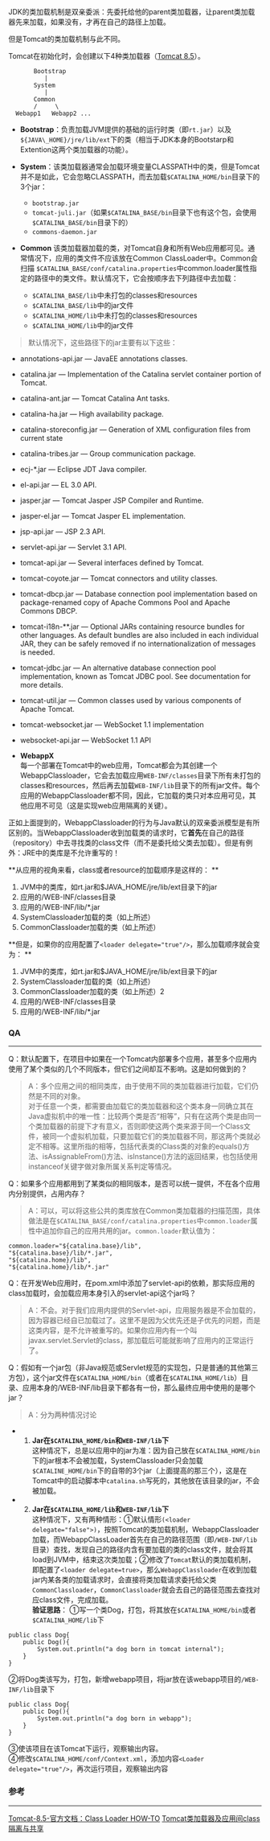 JDK的类加载机制是双亲委派：先委托给他的parent类加载器，让parent类加载器先来加载，如果没有，才再在自己的路径上加载。

但是Tomcat的类加载机制与此不同。

Tomcat在初始化时，会创建以下4种类加载器（[Tomcat 8.5](http://tomcat.apache.org/tomcat-8.5-doc/class-loader-howto.html)）。

```
       Bootstrap           
          |
       System              
          |
       Common          
       /     \
  Webapp1   Webapp2 ...    
```

* **Bootstrap**：负责加载JVM提供的基础的运行时类（即`rt.jar`）以及`${JAVA\_HOME}/jre/lib/ext`下的类（相当于JDK本身的Bootstarp和Extention这两个类加载器的功能）。
* **System**：该类加载器通常会加载环境变量CLASSPATH中的类，但是Tomcat并不是如此，它会忽略CLASSPATH，而去加载`$CATALINA_HOME/bin`目录下的3个jar：
  * `bootstrap.jar`
  * `tomcat-juli.jar`（如果`$CATALINA_BASE/bin`目录下也有这个包，会使用`$CATALINA_BASE/bin`目录下的）
  * `commons-daemon.jar` 

* **Common**
该类加载器加载的类，对Tomcat自身和所有Web应用都可见。通常情况下，应用的类文件不应该放在Common ClassLoader中。Common会扫描
`$CATALINA_BASE/conf/catalina.properties`中common.loader属性指定的路径中的类文件。默认情况下，它会按顺序去下列路径中去加载：
  * `$CATALINA_BASE/lib`中未打包的classes和resources
  * `$CATALINA_BASE/lib`中的jar文件
  * `$CATALINA_HOME/lib`中未打包的classes和resources
  * `$CATALINA_HOME/lib`中的jar文件

>默认情况下，这些路径下的jar主要有以下这些：
* annotations-api.jar — JavaEE annotations classes.
* catalina.jar — Implementation of the Catalina servlet container portion of Tomcat.
* catalina-ant.jar — Tomcat Catalina Ant tasks.
* catalina-ha.jar — High availability package.
* catalina-storeconfig.jar — Generation of XML configuration files from current state
* catalina-tribes.jar — Group communication package.
* ecj-*.jar — Eclipse JDT Java compiler.
* el-api.jar — EL 3.0 API.
* jasper.jar — Tomcat Jasper JSP Compiler and Runtime.
* jasper-el.jar — Tomcat Jasper EL implementation.
* jsp-api.jar — JSP 2.3 API.
* servlet-api.jar — Servlet 3.1 API.
* tomcat-api.jar — Several interfaces defined by Tomcat.
* tomcat-coyote.jar — Tomcat connectors and utility classes.
* tomcat-dbcp.jar — Database connection pool implementation based on package-renamed copy of Apache Commons Pool and Apache Commons DBCP.
* tomcat-i18n-**.jar — Optional JARs containing resource bundles for other languages. As default bundles are also included in each individual JAR, they can be safely removed if no internationalization of messages is needed.
* tomcat-jdbc.jar — An alternative database connection pool implementation, known as Tomcat JDBC pool. See documentation for more details.
* tomcat-util.jar — Common classes used by various components of Apache Tomcat.
* tomcat-websocket.jar — WebSocket 1.1 implementation
* websocket-api.jar — WebSocket 1.1 API

* **WebappX**<br>每一个部署在Tomcat中的web应用，Tomcat都会为其创建一个WebappClassloader，它会去加载应用`WEB-INF/classes`目录下所有未打包的classes和resources，然后再去加载`WEB-INF/lib`目录下的所有jar文件。每个应用的WebappClassloader都不同，因此，它加载的类只对本应用可见，其他应用不可见（这是实现web应用隔离的关键）。


正如上面提到的，WebappClassloader的行为与Java默认的双亲委派模型是有所区别的。当WebappClassloader收到加载类的请求时，它**首先**在自己的路径（repository）中去寻找类的class文件（而不是委托给父类去加载）。但是有例外：JRE中的类库是不允许重写的！

**从应用的视角来看，class或者resource的加载顺序是这样的：
**
1. JVM中的类库，如rt.jar和$JAVA_HOME/jre/lib/ext目录下的jar
2. 应用的/WEB-INF/classes目录
3. 应用的/WEB-INF/lib/*.jar
4. SystemClassloader加载的类（如上所述）
5. CommonClassloader加载的类（如上所述）

**但是，如果你的应用配置了`<loader delegate="true"/>`，那么加载顺序就会变为：
**
1. JVM中的类库，如rt.jar和$JAVA_HOME/jre/lib/ext目录下的jar
2. SystemClassloader加载的类（如上所述）
3. CommonClassloader加载的类（如上所述）2
4. 应用的/WEB-INF/classes目录
5. 应用的/WEB-INF/lib/*.jar

### QA

---

Q：默认配置下，在项目中如果在一个Tomcat内部署多个应用，甚至多个应用内使用了某个类似的几个不同版本，但它们之间却互不影响。这是如何做到的？

>A：多个应用之间的相同类库，由于使用不同的类加载器进行加载，它们仍然是不同的对象。<br>
对于任意一个类，都需要由加载它的类加载器和这个类本身一同确立其在Java虚拟机中的唯一性：比较两个类是否“相等”，只有在这两个类是由同一个类加载器的前提下才有意义，否则即使这两个类来源于同一个Class文件，被同一个虚拟机加载，只要加载它们的类加载器不同，那这两个类就必定不相等。这里所指的相等，包括代表类的Class类的对象的equals()方法、isAssignableFrom()方法、isInstance()方法的返回结果，也包括使用instanceof关键字做对象所属关系判定等情况。


Q：如果多个应用都用到了某类似的相同版本，是否可以统一提供，不在各个应用内分别提供，占用内存？

>A：可以，可以将这些公共的类库放在Common类加载器的扫描范围，具体做法是在`$CATALINA_BASE/conf/catalina.properties`中`common.loader`属性中追加你自己的应用共用的jar。`common.loader`默认值为：
```
common.loader="${catalina.base}/lib",
"${catalina.base}/lib/*.jar",
"${catalina.home}/lib",
"${catalina.home}/lib/*.jar"
```


Q：在开发Web应用时，在pom.xml中添加了servlet-api的依赖，那实际应用的class加载时，会加载应用本身引入的servlet-api这个jar吗？

>A：不会。对于我们应用内提供的Servlet-api，应用服务器是不会加载的，因为容器已经自已加载过了。这里不是因为父优先还是子优先的问题，而是这类内容，是不允许被重写的。如果你应用内有一个叫javax.servlet.Servlet的class，那加载后可能就影响了应用内的正常运行了。

Q：假如有一个jar包（非Java规范或Servlet规范的实现包，只是普通的其他第三方包），这个jar文件在`$CATALINA_HOME/bin`（或者在`$CATALINA_HOME/lib`）目录、应用本身的/WEB-INF/lib目录下都各有一份，那么最终应用中使用的是哪个jar？

>A：分为两种情况讨论
* 1. **Jar在`$CATALINA_HOME/bin`和`WEB-INF/lib`下**<br>这种情况下，总是以应用中的jar为准：因为自己放在`$CATALINA_HOME/bin`下的jar根本不会被加载，SystemClassloader只会加载`$CATALINE_HOME/bin`下的自带的3个jar（上面提高的那三个），这是在Tomcat中的启动脚本中`catalina.sh`写死的，其他放在该目录的jar，不会被加载。
* 2. **Jar在`$CATALINA_HOME/lib`和`WEB-INF/lib`下**<br>这种情况下，又有两种情形：①默认情形`(<loader delegate="false">)`，按照Tomcat的类加载机制，WebappClassloader加载，而WebappClassLoader首先在自己的路径范围（即`/WEB-INF/lib`目录）查找，发现自己的路径内含有要加载的类的class文件，就会将其load到JVM中，结束这次类加载；②修改了`Tomcat`默认的类加载机制，即配置了`<loader delegate=true>`，那么`WebappClassloader`在收到加载jar内某各类的加载请求时，会直接将类加载请求委托给父类`CommonClassloader`，`CommonClassloader`就会去自己的路径范围去查找对应class文件，完成加载。<br>
**验证思路**：
①写一个类Dog，打包，将其放在`$CATALINA_HOME/bin`或者`$CATALINA_HOME/lib`下
```
public class Dog{
	public Dog(){
		System.out.println("a dog born in tomcat internal");
	}
}
```
②将Dog类该写为，打包，新增webapp项目，将jar放在该webapp项目的`/WEB-INF/lib`目录下
```
public class Dog{
	public Dog(){
		System.out.println("a dog born in webapp");
	}
}
```
③使该项目在该Tomcat下运行，观察输出内容。<br>
④修改`$CATALINA_HOME/conf/Context.xml`，添加内容`<Loader delegate="true"/>`，再次运行项目，观察输出内容





### 参考

---
[Tomcat-8.5-官方文档：Class Loader HOW-TO](http://tomcat.apache.org/tomcat-8.5-doc/class-loader-howto.html)
[Tomcat类加载器及应用间class隔离与共享
](https://zhuanlan.zhihu.com/p/24168200)